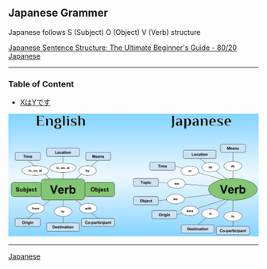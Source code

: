 ## Japanese Grammer

Japanese follows S (Subject) O (Object) V (Verb) structure

[Japanese Sentence Structure: The Ultimate Beginner's Guide - 80/20 Japanese](https://8020japanese.com/japanese-sentence-structure/)

---

### Table of Content

* [XはYです](X%E3%81%AFY%E3%81%A7%E3%81%99.md)

![Japanese SOV|600](../images/japanese_sov.png)

---

[Japanese](../Japanese.md)
